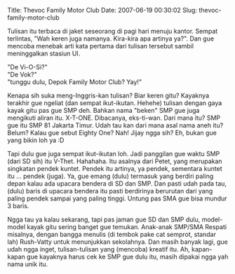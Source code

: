 Title: Thevoc Family Motor Club
Date: 2007-06-19 00:30:02
Slug: thevoc-family-motor-club

Tulisan itu terbaca di jaket seseorang di pagi hari menuju kantor. Sempat terlintas, "Wah keren juga namanya. Kira-kira apa artinya ya?". Dan gue mencoba menebak arti kata pertama dari tulisan tersebut sambil meninggalkan stasiun UI.

"De Vi-O-Si?"  
"De Vok?"  
"tunggu dulu, Depok Family Motor Club? Yay!"

Kenapa sih suka meng-Inggris-kan tulisan? Biar keren gitu? Kayaknya terakhir gue ngeliat (dan sempat ikut-ikutan. Hehehe) tulisan dengan gaya kayak gitu pas gue SMP deh. Bahkan nama "beken" SMP gue juga mengikuti aliran itu. X-T-ONE. Dibacanya, eks-ti-wan. Dari mana itu? SMP gue itu SMP 81 Jakarta Timur. Udah tau kan dari mana asal nama aneh itu? Belum? Kalau gue sebut Eighty One? Nah! Jijay ngga sih? Eh, bukan gue yang bikin loh ya :D

Tapi dulu gue juga sempat ikut-ikutan loh. Jadi panggilan gue waktu SMP (dari SD sih) itu V-Thet. Hahahaha. Itu asalnya dari Petet, yang merupakan singkatan pendek kuntet. Pendek itu artinya, ya pendek, sementara kuntet itu ... pendek (juga). Ya, gue emang (dulu) termasuk yang berdiri paling depan kalau ada upacara bendera di SD dan SMP. Dan pasti udah pada tau, (dulu) baris di upacara bendera itu pasti berdirinya berurutan dari yang paling pendek sampai yang paling tinggi. Untung pas SMA gue bisa mundur 3 baris.

Ngga tau ya kalau sekarang, tapi pas jaman gue SD dan SMP dulu, model-model kayak gitu sering banget gue temukan. Anak-anak SMP/SMA Respati misalnya, dengan bangga menulis (di tembok pake cat semprot, standar lah) Rush-Vatty untuk menunjukkan sekolahnya. Dan masih banyak lagi, gue udah ngga inget, tulisan-tulisan yang (mencoba) kreatif itu. Ah, kapan-kapan gue kayaknya harus cek ke SMP gue dulu itu, masih dipakai ngga yah nama unik itu.